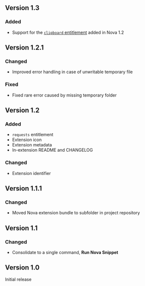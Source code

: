 ## Version 1.3
### Added
- Support for the [`clipboard` entitlement](https://docs.nova.app/extensions/#entitlements) added in Nova 1.2

## Version 1.2.1
### Changed
- Improved error handling in case of unwritable temporary file

### Fixed
- Fixed rare error caused by missing temporary folder

## Version 1.2
### Added
- `requests` entitlement
- Extension icon
- Extension metadata
- In-extension README and CHANGELOG

### Changed
- Extension identifier

## Version 1.1.1
### Changed
- Moved Nova extension bundle to subfolder in project repository

## Version 1.1
### Changed
- Consolidate to a single command, **Run Nova Snippet**

## Version 1.0
Initial release
